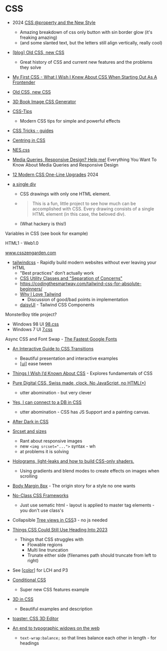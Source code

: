 CSS
===

* 2024 [CSS @property and the New Style](https://ryanmulligan.dev/blog/css-property-new-style/)
    * Amazing breakdown of css only button with sin border glow (it's freaking amazing)
    * (and some slanted text, but the letters still align vertically, really cool)

* [ [blog] Old CSS, new CSS ](https://eev.ee/blog/2020/02/01/old-css-new-css/)
    * Great history of CSS and current new features and the problems they solve
* [My First CSS - What I Wish I Knew About CSS When Starting Out As A Frontender](https://engineering.kablamo.com.au/posts/2021/my-first-css)
* [Old CSS, new CSS](https://eev.ee/blog/2020/02/01/old-css-new-css/)
* [3D Book Image CSS Generator](https://3d-book-css.netlify.app/)
* [CSS-Tips](https://markodenic.com/css-tips/)
    * Modern CSS tips for simple and powerful effects
* [CSS Tricks - guides](https://css-tricks.com/guides/)
* [Centring in CSS](https://web.dev/centering-in-css/)
* [NES.css](https://nostalgic-css.github.io/NES.css/)

* [Media Queries, Responsive Design? Help me!](https://engineering.kablamo.com.au/posts/2023/media-queries-and-responsive-design/) Everything You Want To Know About Media Queries and Responsive Design

* [12 Modern CSS One-Line Upgrades](https://moderncss.dev/12-modern-css-one-line-upgrades/) 2024

* [a single div](https://github.com/lynnandtonic/a-single-div)
    * CSS drawings with only one HTML element. 
    * > This is a fun, little project to see how much can be accomplished with CSS. Every drawing consists of a single HTML element (in this case, the beloved div).
    * (What hackery is this!)


Variables in CSS (see book for example)

HTML1 - Web1.0

www.csszengarden.com

* [tailwindcss](https://tailwindcss.com/) - Rapidly build modern websites without ever leaving your HTML
    * "Best practices" don’t actually work
    * [CSS Utility Classes and "Separation of Concerns"](https://adamwathan.me/css-utility-classes-and-separation-of-concerns/)
    * https://codingthesmartway.com/tailwind-css-for-absolute-beginners/
    * [Why I Love Tailwind](https://mxstbr.com/thoughts/tailwind/)
        * Discussion of good/bad points in implementation
    * [daisyUI](https://daisyui.com/) - Tailwind CSS Components 


MonsterBoy title project?

* Windows 98 UI [98.css](https://jdan.github.io/98.css/)
* Windows 7 UI [7.css](https://github.com/khang-nd/7.css)

Async CSS and Font Swap - [The Fastest Google Fonts](https://csswizardry.com/2020/05/the-fastest-google-fonts/)

* [An Interactive Guide to CSS Transitions](https://www.joshwcomeau.com/animation/css-transitions/)
    * Beautiful presentation and interactive examples
    * [[ui]] ease tween
* [Things I Wish I’d Known About CSS](https://cssfordesigners.com/articles/things-i-wish-id-known-about-css) - Explores fundamentals of CSS

* [Pure Digital CSS, Swiss made, clock. No JavaScript, no HTML(*)](https://www.quaxio.com/pure_css_digital_clock.html)
    * utter abomination - but very clever
* [Yes, I can connect to a DB in CSS](https://www.leemeichin.com/posts/yes-i-can-connect-to-a-db-in-css.html)
    * utter abomination - CSS has JS Support and a painting canvas.

* [After Dark in CSS](https://www.bryanbraun.com/after-dark-css/)


* [Srcset and sizes](https://ericportis.com/posts/2014/srcset-sizes/)
    * Rant about responsive images
    * new `<img srcset="...">` syntax - wh
    * at problems it is solving


* [Holograms, light-leaks and how to build CSS-only shaders.](https://robbowen.digital/wrote-about/css-blend-mode-shaders/)
    * Using gradients and blend modes to create effects on images when scrolling

* [Body Margin 8px](https://www.miriamsuzanne.com/2022/07/04/body-margin-8px/) - The origin story for a style no one wants 

* [No-Class CSS Frameworks](https://css-tricks.com/no-class-css-frameworks/)
    * Just use sematic html - layout is applied to master tag elements - you don't use class's


* Collapsible [Tree views in CSS](https://iamkate.com/code/tree-views/)3 - no js needed

* [Things CSS Could Still Use Heading Into 2023](https://chriscoyier.net/2022/12/21/things-css-could-still-use-heading-into-2023/)
    * Things that CSS struggles with
        * Flowable regions
        * Multi line truncation
        * Trunate either side (filenames path should truncate from left to right)

* See [[color]] for LCH and P3

* [Conditional CSS](https://ishadeed.com/article/conditional-css/)
    * Super new CSS features example

* [3D in CSS](https://garden.bradwoods.io/notes/css/3d)
    * Beautiful examples and description
* [toaster: CSS 3D Editor](https://petertyliu.github.io/toaster/)

* [An end to typographic widows on the web](https://clagnut.com/blog/2424)     
    * `text-wrap:balance;` so that lines balance each other in length - for headings

[//begin]: # "Autogenerated link references for markdown compatibility"
[ui]: UI.md "UI - User Interfaces"
[color]: color.md "Color"
[//end]: # "Autogenerated link references"